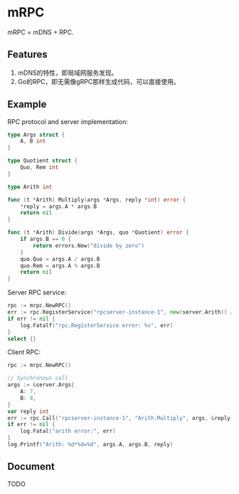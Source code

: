 # mRPC
mRPC = mDNS + RPC.

## Features

1. mDNS的特性，即局域网服务发现。
2. Go的RPC，即无需像gRPC那样生成代码，可以直接使用。

## Example

RPC protocol and server implementation:

```go
type Args struct {
	A, B int
}

type Quotient struct {
	Quo, Rem int
}

type Arith int

func (t *Arith) Multiply(args *Args, reply *int) error {
	*reply = args.A * args.B
	return nil
}

func (t *Arith) Divide(args *Args, quo *Quotient) error {
	if args.B == 0 {
		return errors.New("divide by zero")
	}
	quo.Quo = args.A / args.B
	quo.Rem = args.A % args.B
	return nil
}
```

Server RPC service:

```go
rpc := mrpc.NewRPC()
err := rpc.RegisterService("rpcserver-instance-1", new(server.Arith)) // &Arith{} 不行？
if err != nil {
    log.Fatalf("rpc.RegisterService error: %v", err)
}
select {}
```

Client RPC:

```go
rpc := mrpc.NewRPC()

// Synchronous call
args := &server.Args{
    A: 7,
    B: 8,
}
var reply int
err := rpc.Call("rpcserver-instance-1", "Arith.Multiply", args, &reply)
if err != nil {
    log.Fatal("arith error:", err)
}
log.Printf("Arith: %d*%d=%d", args.A, args.B, reply)
```

## Document

TODO
